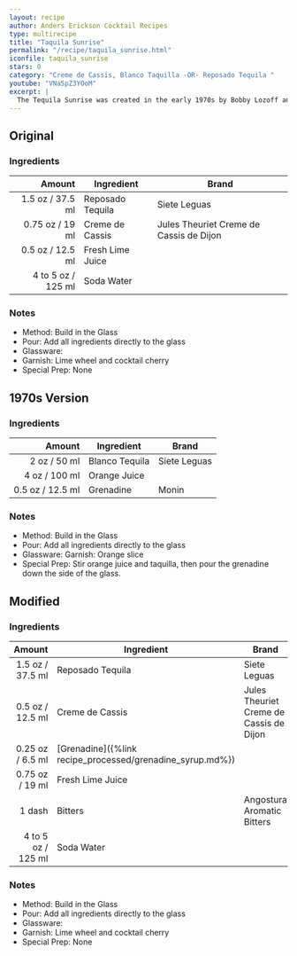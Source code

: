 ```yaml
---
layout: recipe
author: Anders Erickson Cocktail Recipes
type: multirecipe
title: "Taquila Sunrise"
permalink: "/recipe/taquila_sunrise.html"
iconfile: taquila_sunrise
stars: 0
category: "Creme de Cassis, Blanco Taquilla -OR- Reposado Tequila "
youtube: "VNaSpZ3YOoM"
excerpt: |
  The Tequila Sunrise was created in the early 1970s by Bobby Lozoff and Billy Rice at the Trident bar in Sausalito, California. The cocktail achieved notoriety after a member of the Rolling Stones tasted it at a party to kick off the 1972 tour. The band began ordering it at stops across the country and even dubbed the tour “the cocaine and Tequila Sunrise tour,” which helped to propel the drink’s popularity.
---
```


<div class="subrecipe" markdown="1">

## Original

### Ingredients

|    Amount | Ingredient       | Brand                                   |
| --------: | ---------------- | --------------------------------------- |
|    1.5 oz / 37.5 ml | Reposado Tequila | Siete Leguas                            |
|   0.75 oz / 19 ml | Creme de Cassis  | Jules Theuriet Creme de Cassis de Dijon |
|    0.5 oz / 12.5 ml | Fresh Lime Juice |
| 4 to 5 oz / 125 ml | Soda Water       |

### Notes

- Method: Build in the Glass
- Pour: Add all ingredients directly to the glass
- Glassware:
- Garnish: Lime wheel and cocktail cherry
- Special Prep: None

</div>
<div class="subrecipe" markdown="1">

## 1970s Version

### Ingredients

| Amount | Ingredient     | Brand        |
| -----: | -------------- | ------------ |
|   2 oz / 50 ml | Blanco Tequila | Siete Leguas |
|   4 oz / 100 ml | Orange Juice   |
| 0.5 oz / 12.5 ml | Grenadine      | Monin        |

### Notes

- Method: Build in the Glass
- Pour: Add all ingredients directly to the glass
- Glassware: Garnish: Orange slice
- Special Prep: Stir orange juice and taquilla, then pour the grenadine down the side of the glass.

</div>
<div class="subrecipe" markdown="1">

## Modified

### Ingredients

|    Amount | Ingredient                                      | Brand                                   |
| --------: | ----------------------------------------------- | --------------------------------------- |
|    1.5 oz / 37.5 ml | Reposado Tequila                                | Siete Leguas                            |
|    0.5 oz / 12.5 ml | Creme de Cassis                                 | Jules Theuriet Creme de Cassis de Dijon |
|   0.25 oz / 6.5 ml | [Grenadine]({%link recipe_processed/grenadine_syrup.md%}) |
|   0.75 oz / 19 ml | Fresh Lime Juice                                |
|    1 dash | Bitters                                         | Angostura Aromatic Bitters              |
| 4 to 5 oz / 125 ml | Soda Water                                      |

### Notes

- Method: Build in the Glass
- Pour: Add all ingredients directly to the glass
- Glassware:
- Garnish: Lime wheel and cocktail cherry
- Special Prep: None

</div>
